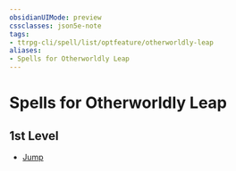 ```yaml
---
obsidianUIMode: preview
cssclasses: json5e-note
tags:
- ttrpg-cli/spell/list/optfeature/otherworldly-leap
aliases:
- Spells for Otherworldly Leap
---
```

# Spells for Otherworldly Leap

## 1st Level

- [Jump](/3-Mechanics/CLI/spells/jump-xphb.md "XPHB")